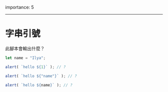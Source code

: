 importance: 5

---

# 字串引號

此腳本會輸出什麼？

```js
let name = "Ilya";

alert( `hello ${1}` ); // ?

alert( `hello ${"name"}` ); // ?

alert( `hello ${name}` ); // ?
```
